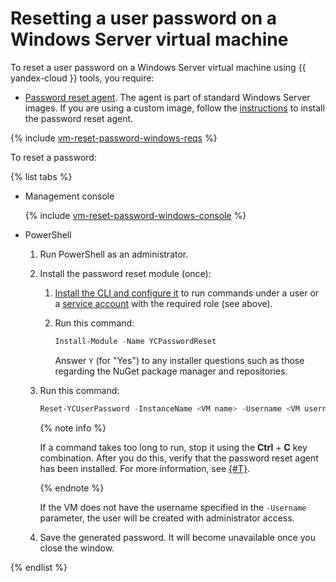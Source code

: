 # Resetting a user password on a Windows Server virtual machine

To reset a user password on a Windows Server virtual machine using {{ yandex-cloud }} tools, you require:

* [Password reset agent](../../concepts/guest-agent.md). The agent is part of standard Windows Server images. If you are using a custom image, follow the [instructions](../vm-guest-agent/install.md) to install the password reset agent.

{% include [vm-reset-password-windows-reqs](../../../_includes/compute/vm-reset-password-windows-reqs.md) %}

To reset a password:

{% list tabs %}

- Management console

   {% include [vm-reset-password-windows-console](../../../_includes/compute/vm-reset-password-windows-console.md) %}

- PowerShell

   1. Run PowerShell as an administrator.
   1. Install the password reset module (once):

      1. [Install the CLI and configure it](../../../cli/quickstart.md) to run commands under a user or a [service account](../../../iam/concepts/users/service-accounts.md) with the required role (see above).
      1. Run this command:

         ```powershell
         Install-Module -Name YCPasswordReset
         ```

         Answer `Y` (for "Yes") to any installer questions such as those regarding the NuGet package manager and repositories.

   1. Run this command:

      ```powershell
      Reset-YCUserPassword -InstanceName <VM name> -Username <VM username>
      ```

      {% note info %}

      If a command takes too long to run, stop it using the **Ctrl** + **C** key combination. After you do this, verify that the password reset agent has been installed. For more information, see [{#T}](../vm-guest-agent/check.md).

      {% endnote %}

      If the VM does not have the username specified in the `-Username` parameter, the user will be created with administrator access.

   1. Save the generated password. It will become unavailable once you close the window.

{% endlist %}
